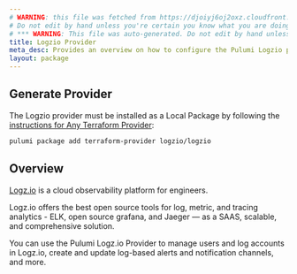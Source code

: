 ```yaml
---
# WARNING: this file was fetched from https://djoiyj6oj2oxz.cloudfront.net/docs/registry.opentofu.org/logzio/logzio/1.20.1/index.md
# Do not edit by hand unless you're certain you know what you are doing!
# *** WARNING: This file was auto-generated. Do not edit by hand unless you're certain you know what you are doing! ***
title: Logzio Provider
meta_desc: Provides an overview on how to configure the Pulumi Logzio provider.
layout: package
---
```


## Generate Provider

The Logzio provider must be installed as a Local Package by following the [instructions for Any Terraform Provider](https://www.pulumi.com/registry/packages/terraform-provider/):

```bash
pulumi package add terraform-provider logzio/logzio
```
## Overview

[Logz.io](https://logz.io/) is a cloud observability platform for engineers.

Logz.io offers the best open source tools for log, metric, and tracing analytics - ELK, open source grafana, and Jaeger —  as a SAAS, scalable, and comprehensive solution.

You can use the Pulumi Logz.io Provider to manage users and log accounts in Logz.io, create and update log-based alerts and notification channels, and more.